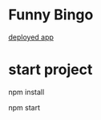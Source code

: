 # Funny Bingo

[deployed app](https://alissa9090.github.io/funny-bingo/build/)

# start project

npm install

npm start

